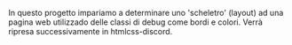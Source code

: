 In questo progetto impariamo a determinare uno 'scheletro' (layout) ad una pagina web utilizzado delle classi di debug come bordi e colori.
Verrà ripresa successivamente in htmlcss-discord. 